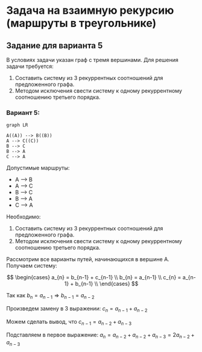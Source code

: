# Задача на взаимную рекурсию (маршруты в треугольнике)

## Задание для варианта 5
В условиях задачи указан граф с тремя вершинами. Для решения задачи требуется:
1. Составить систему из 3 рекуррентных соотношений для предложенного графа.
2. Методом исключения свести систему к одному рекуррентному соотношению третьего порядка.

### Вариант 5:

```mermaid
graph LR

A((A)) --> B((B))
A --> C((C))
B --> C
B --> A
C --> A
```
Допустимые маршруты:
- A --> B
- A --> C
- B --> C
- B --> A
- C --> A

Необходимо:
1. Составить систему из 3 рекуррентных соотношений для предложенного графа.
2. Методом исключения свести систему к одному рекуррентному соотношению третьего порядка.

Рассмотрим все варианты путей, начинающихся в вершине А. Получаем систему:

$$
\begin{cases}
a_{n} = b_{n-1} + c_{n-1} \\
b_{n} = a_{n-1} \\
c_{n} = a_{n-1} + b_{n-1} \\
\end{cases}
$$

Так как 
$b_{n} = a_{n-1} \Rightarrow b_{n-1} = a_{n-2}$

Произведем замену в 3 выражении:
$c_{n} = a_{n-1} + a_{n-2}$

Можем сделать вывод, что 
$c_{n-1} = a_{n-2} + a_{n-3}$

Подставляем в первое выражение:
$a_{n} = a_{n-2} + a_{n-2} + a_{n-3} = 2a_{n-2} + a_{n-3}$

